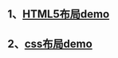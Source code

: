 ## 1、[HTML5布局demo](https://iharder.github.io/imooc-QD/HTML5静态网页开发/)

## 2、[css布局demo](https://iharder.github.io/imooc-QD/css网页布局/index.html)

